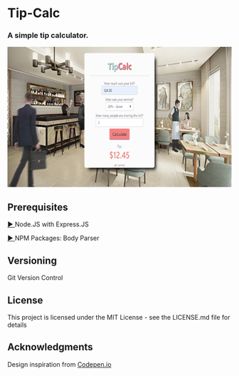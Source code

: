 <h1 style="font-weight: bold;">Tip-Calc</h1>
<h3>A simple tip calculator.</h3>
<img src="tip-calc-img.png">

<h2 style="font-weight: bold;">Prerequisites</h2>
<p><a href="https://nodejs.org/en/docs/">▶ </a>Node.JS with Express.JS</p>
<p><a href="https://docs.npmjs.com/">▶ </a>NPM Packages: Body Parser</p> 

<h2 style="font-weight: bold;">Versioning</h2>
<p>Git Version Control</p>

<h2 style="font-weight: bold;">License</h2>
<p>This project is licensed under the MIT License - see the LICENSE.md file for details</p>

<h2 style="font-weight: bold;">Acknowledgments</h2>
<p>Design inspiration from <a href="https://codepen.io/">Codepen.io</a></p>
